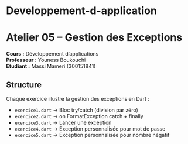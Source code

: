 # Developpement-d-application
# Atelier 05 – Gestion des Exceptions
**Cours :** Développement d’applications  
**Professeur :** Youness Boukouchi  
**Étudiant :** Massi Mameri (300151841)

## Structure
Chaque exercice illustre la gestion des exceptions en Dart :
- `exercice1.dart` → Bloc try/catch (division par zéro)
- `exercice2.dart` → on FormatException catch + finally
- `exercice3.dart` → Lancer une exception
- `exercice4.dart` → Exception personnalisée pour mot de passe
- `exercice5.dart` → Exception personnalisée pour nombre négatif
